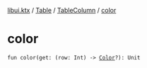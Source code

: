 [libui.ktx](../../index.md) / [Table](../index.md) / [TableColumn](index.md) / [color](./color.md)

# color

`fun color(get: (row: Int) -> `[`Color`](../../-color/index.md)`?): Unit`
